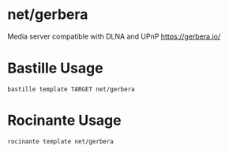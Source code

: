 # net/gerbera
Media server compatible with DLNA and UPnP
https://gerbera.io/

# Bastille Usage
```shell
bastille template TARGET net/gerbera
```

# Rocinante Usage
```shell
rocinante template net/gerbera
```

